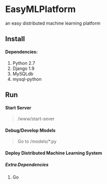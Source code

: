 # EasyMLPlatform
an easy distributed machine learning platform
## Install
#### Dependencies:
1. Python 2.7
2. Django 1.9
3. MySQLdb
4. mysql-python

## Run

#### Start Server
> /www/start-sever

#### Debug/Develop Models
> Go to /models/*.py

#### Deploy Distributed Machine Learning System
##### Extra Dependencies
1. Go



